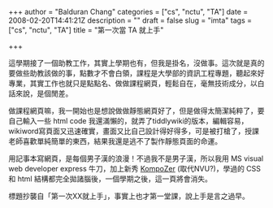 +++
author = "Balduran Chang"
categories = ["cs", "nctu", "TA"]
date = 2008-02-20T14:41:21Z
description = ""
draft = false
slug = "imta"
tags = ["cs", "nctu", "TA"]
title = "第一次當 TA 就上手"

+++


這學期接了一個助教工作，其實上學期也有，但我是掛名，沒做事。這次就是真的要做些助教該做的事，點數才不會白領，課程是大學部的資訊工程專題，聽起來好專業，其實工作也就只是點點名、做做課程網頁，輕鬆自在，毫無技術成分，以白話來說，是個閒差。

做課程網頁嘛，我一開始也是想說做做靜態網頁好了，但是做得太簡潔純粹了，要自己輸入一些 html code 我還滿懶的，就弄了tiddlywiki的版本，編輯容易，wikiword寫頁面又迅速確實，畫面又比自己設計得好得多，可是被打槍了，授課老師喜歡單純簡單的東西，結果我還是逃不了製作靜態頁面的命運。

用記事本寫網頁，是每個男子漢的浪漫！不過我不是男子漢，所以我用 MS visual web developer express 牛刀，加上新秀 [KompoZer](http://www.kompozer.net/) (取代NVU?)，學過的 CSS 和 html 結構都完全拋諸腦後，一個學期之後，這一頁將會消失。

標題抄襲自「第一次XX就上手」，事實上也才第一堂課，說上手是言之過早。

